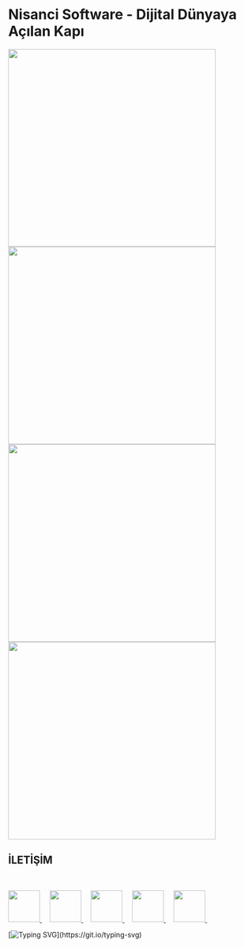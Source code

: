 # Nisanci Software - Dijital Dünyaya Açılan Kapı


<div>
  <img src="https://user-images.githubusercontent.com/91744618/199973663-152c9f9c-71ff-442b-9f53-4949da7ca9e7.jpg" width="420px" height="400px"/>
</div>


 
<div>
  <img src="https://user-images.githubusercontent.com/91744618/199973751-1c642b94-71a0-4c01-9769-c2a6e0ddb6cd.jpg" width="420px" height="400px"/>
</div>



<div>
  <img src="https://user-images.githubusercontent.com/91744618/199973639-96b0f29f-f556-4344-a120-fdd864d5ab29.jpg" width="420px" height="400px"/>
</div>


<div>
  <img src="https://user-images.githubusercontent.com/91744618/199973680-ee157843-8f59-4a8e-9908-9adcbe6eda86.jpg" width="420px" height="400px"/>
</div>




 <h2> İLETİŞİM </h2> <br>
 
 <div class="contact">
  
  <a href="nisancisoftware.com"  target="_blank"> <img src="https://img.icons8.com/bubbles/512/cloud-network.png" alt="" width="64px" height="64px"/> </a> &nbsp; &nbsp;
  <a href="https://www.instagram.com/nisancisoftware/"  target="_blank"> <img src="https://img.icons8.com/bubbles/512/instagram-new--v2.png" alt="" width="64px" height="64px"/> </a>&nbsp; &nbsp; 
  <a href="https://www.facebook.com/nisancisoftware"  target="_blank"> <img src="https://img.icons8.com/bubbles/512/facebook-new.png" alt="" width="64px" height="64px" /> </a>&nbsp; &nbsp;
  <a href="https://www.linkedin.com/company/nisanci-software/"  target="_blank"> <img src="https://img.icons8.com/bubbles/512/linkedin.png" alt="" width="64px" height="64px"/> </a>&nbsp; &nbsp;
  <a href="https://api.whatsapp.com/send?phone=905013532136"  target="_blank"  target="_blank"> <img src="https://img.icons8.com/bubbles/512/whatsapp.png" alt="" width="64px" height="64px"/> </a>&nbsp; &nbsp;


 </div> 
 
[![Typing SVG](https://readme-typing-svg.herokuapp.com?color=%fff&size=22&lines=Thanks+for+visiting...)](https://git.io/typing-svg)



